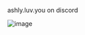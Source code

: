 ashly.luv.you on discord

![image](https://github.com/SoIaris/ScriptBlox-Follow-All/assets/119018868/2bef372e-f9aa-4380-a9f0-32ee6aaea11c)
